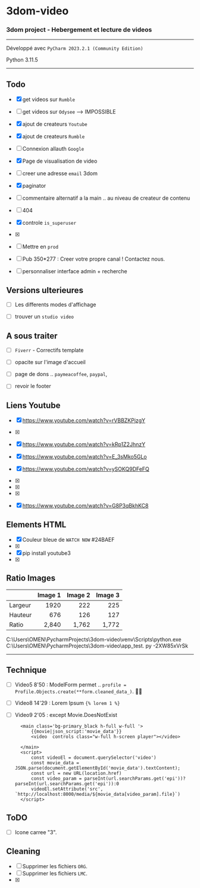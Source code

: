 # 3dom-video
### 3dom project - Hebergement et lecture de videos

---

Développé avec `PyCharm 2023.2.1 (Community Edition)`

Python 3.11.5

---

## Todo
- [x] get videos sur `Rumble`  
- [ ] get videos sur `Odysee` --> IMPOSSIBLE
- [x] ajout de createurs `Youtube` 
- [x] ajout de createurs `Rumble` 

- [ ] Connexion allauth `Google`  
- [x] Page de visualisation de video  
- [ ] creer une adresse `email` 3dom
- [x] paginator
- [ ] commentaire alternatif a la main .. au niveau de createur de contenu 
- [ ] 404 
- [x] controle `is_superuser`
- [x] 
- [ ] Mettre en `prod`  
- [ ] Pub 350*277 : Creer votre propre canal ! Contactez nous.
- [ ] personnaliser interface admin + recherche


## Versions ulterieures
- [ ] Les differents modes d'affichage 
- [ ] trouver un `studio video`


## A sous traiter
- [ ] `Fiverr` - Correctifs template  
- [ ] opacite sur l'image d'accueil
- [ ] page de dons .. `paymeacoffee`, `paypal`,  
- [ ] revoir le footer



## Liens Youtube
- [x] https://www.youtube.com/watch?v=rVBBZKPjzgY
- [x]   
- [x] https://www.youtube.com/watch?v=kRp1Z2JhnzY  
- [x] https://www.youtube.com/watch?v=E_3sMko5GLo  
- [x] https://www.youtube.com/watch?v=ySOKQ9DFeFQ  
- [x]   
- [x]   
- [x]   
- [x] https://www.youtube.com/watch?v=G8P3qBkhKC8  


## Elements HTML
- [x] Couleur bleue de `WATCH NOW` #24BAEF    
- [x]   
- [x] pip install youtube3  
- [x]   

## Ratio Images

|         | Image 1 | Image 2 | Image 3 |
|:--------|--------:|--------:|--------:|
| Largeur |    1920 |     222 |     225 |
| Hauteur |     676 |     126 |     127 |
| Ratio   |   2,840 |   1,762 |   1,772 |




C:\Users\OMEN\PycharmProjects\3dom-video\venv\Scripts\python.exe C:\Users\OMEN\PycharmProjects\3dom-video\app_test.
py -2XW85xVrSk


---

## Technique
- [ ] Video5 8'50 : ModelForm permet  .. `profile = Profile.Objects.create(**form.cleaned_data_)`.  💖💖
- [ ] Video8 14'29 : Lorem Ipsum `{% lorem 1 %}`
- [ ] Video9 2'05 : except Movie.DoesNotExist

        <main class='bg-primary_black h-full w-full '>
            {{movie|json_script:'movie_data'}}
            <video  controls class="w-full h-screen player"></video>
            
        </main>
        <script>
            const videoEl = document.querySelector('video')
            const movie_data = JSON.parse(document.getElementById('movie_data').textContent);
            const url = new URL(location.href)
            const video_param = parseInt(url.searchParams.get('epi'))?parseInt(url.searchParams.get('epi')):0
            videoEl.setAttribute('src', `http://localhost:8000/media/${movie_data[video_param].file}`)
        </script>

                           
## ToDO
- [ ] Icone carree "3".



## Cleaning
- [ ] Supprimer les fichiers `ORG`.
- [ ] Supprimer les fichiers `LMC`.
- [x] 



